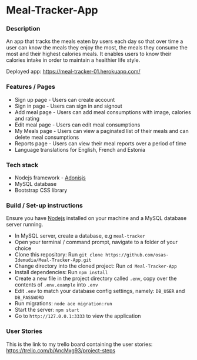 # Meal-Tracker-App

### Description
An app that tracks the meals eaten by users each day so that over time a user can know the meals 
they enjoy the most, the meals they consume the most and their highest calories meals.
It enables users to know their calories intake in order to maintain a healthier life style.

Deployed app: https://meal-tracker-01.herokuapp.com/

### Features / Pages
* Sign up page - Users can create account
* Sign in page - Users can sign in and signout
* Add meal page - Users can add meal consumptions with image, calories and rating
* Edit meal page - Users can edit meal consumptions
* My Meals page - Users can view a paginated list of their meals and can delete meal consumptions
* Reports page - Users can view their meal reports over a period of time
* Language translations for English, French and Estonia

### Tech stack
* Nodejs framework - [Adonisjs](https://adonisjs.com/)
* MySQL database
* Bootstrap CSS library

### Build / Set-up instructions
Ensure you have [Nodejs](https://nodejs.org/en/) installed on your machine and a MySQL database server running.

* In MySQL server, create a database, e.g `meal-tracker`
* Open your terminal / command prompt, navigate to a folder of your choice
* Clone this repository: Run `git clone https://github.com/osas-Idemudia/Meal-Tracker-App.git`
* Change directory into the cloned project: Run `cd Meal-Tracker-App`
* Install dependencies: Run `npm install`
* Create a new file in the project directory called `.env`, copy over the contents of `.env.example` into `.env`
* Edit `.env` to match your database config settings, namely: `DB_USER` and `DB_PASSWORD`
* Run migrations: `node ace migration:run`
* Start the server: `npm start`
* Go to `http://127.0.0.1:3333` to view the application

### User Stories
This is the link to my trello board containing the user stories:
https://trello.com/b/AncMxg93/project-steps
